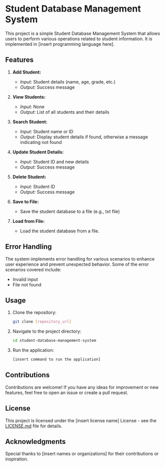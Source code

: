 # Student Database Management System

This project is a simple Student Database Management System that allows users to perform various operations related to student information. It is implemented in [insert programming language here].

## Features

1. **Add Student:**
   - *Input:* Student details (name, age, grade, etc.)
   - *Output:* Success message

2. **View Students:**
   - *Input:* None
   - *Output:* List of all students and their details

3. **Search Student:**
   - *Input:* Student name or ID
   - *Output:* Display student details if found, otherwise a message indicating not found

4. **Update Student Details:**
   - *Input:* Student ID and new details
   - *Output:* Success message

5. **Delete Student:**
   - *Input:* Student ID
   - *Output:* Success message

6. **Save to File:**
   - Save the student database to a file (e.g., txt file)

7. **Load from File:**
   - Load the student database from a file.

## Error Handling

The system implements error handling for various scenarios to enhance user experience and prevent unexpected behavior. Some of the error scenarios covered include:
   - Invalid input
   - File not found

## Usage

1. Clone the repository:

    ```bash
    git clone [repository_url]
    ```

2. Navigate to the project directory:

    ```bash
    cd student-database-management-system
    ```

3. Run the application:

    ```bash
    [insert command to run the application]
    ```

## Contributions

Contributions are welcome! If you have any ideas for improvement or new features, feel free to open an issue or create a pull request.

## License

This project is licensed under the [insert license name] License - see the [LICENSE.md](LICENSE.md) file for details.

## Acknowledgments

Special thanks to [insert names or organizations] for their contributions or inspiration.

